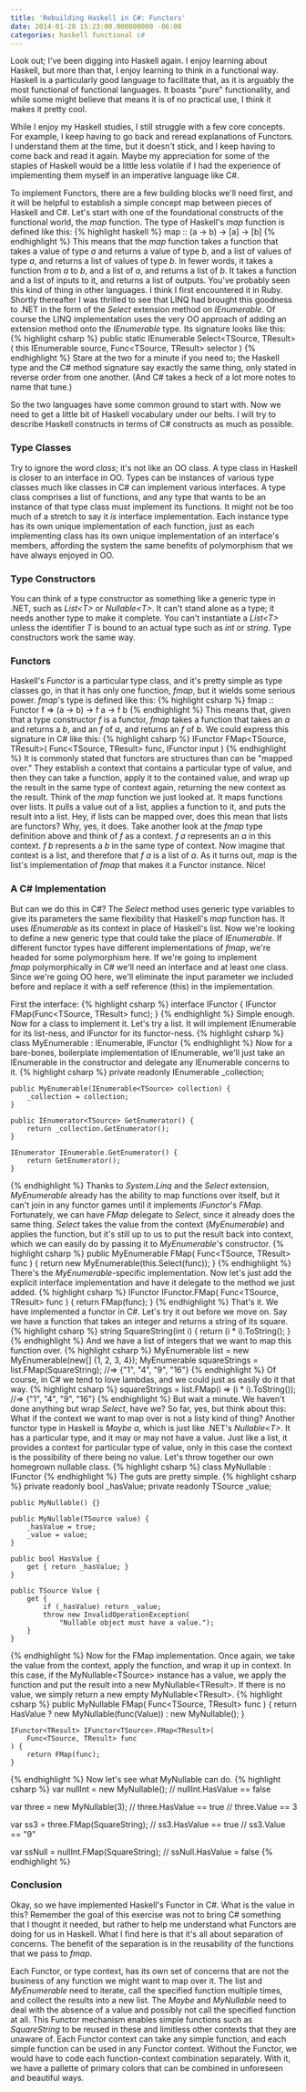 ```yaml
---
title: 'Rebuilding Haskell in C#: Functors'
date: 2014-01-20 15:23:00.000000000 -06:00
categories: haskell functional c#
---
```

Look out; I've been digging into Haskell again. I enjoy learning about Haskell, but more than that, I enjoy learning to think in a functional way. Haskell is a particularly good language to facilitate that, as it is arguably the most functional of functional languages. It boasts "pure" functionality, and while some might believe that means it is of no practical use, I think it makes it pretty cool.

While I enjoy my Haskell studies, I still struggle with a few core concepts. For example, I keep having to go back and reread explanations of Functors. I understand them at the time, but it doesn't stick, and I keep having to come back and read it again. Maybe my appreciation for some of the staples of Haskell would be a little less volatile if I had the experience of implementing them myself in an imperative language like C#.

To implement Functors, there are a few building blocks we'll need first, and it will be helpful to establish a simple concept map between pieces of Haskell and C#. Let's start with one of the foundational constructs of the functional world, the <em>map</em> function. The type of Haskell's <em>map</em> function is defined like this:
{% highlight haskell %}
map :: (a -> b) -> [a] -> [b]
{% endhighlight %}
This means that the <em>map</em> function takes a function that takes a value of type <em>a</em> and returns a value of type <em>b</em>, and a list of values of type <em>a</em>, and returns a list of values of type <em>b</em>. In fewer words, it takes a function from <em>a</em> to <em>b</em>, and a list of <em>a</em>, and returns a list of <em>b</em>. It takes a function and a list of inputs to it, and returns a list of outputs. You've probably seen this kind of thing in other languages. I think I first encountered it in Ruby. Shortly thereafter I was thrilled to see that LINQ had brought this goodness to .NET in the form of the <em>Select</em> extension method on <em>IEnumerable</em>. Of course the LINQ implementation uses the very OO approach of adding an extension method onto the <em>IEnumerable</em> type. Its signature looks like this:
{% highlight csharp %}
public static IEnumerable<TResult> Select<TSource, TResult>(
    this IEnumerable<TSource> source,
    Func<TSource, TResult> selector
)
{% endhighlight %}
Stare at the two for a minute if you need to; the Haskell type and the C# method signature say exactly the same thing, only stated in reverse order from one another. (And C# takes a heck of a lot more notes to name that tune.)

So the two languages have some common ground to start with. Now we need to get a little bit of Haskell vocabulary under our belts. I will try to describe Haskell constructs in terms of C# constructs as much as possible.
<h3>Type Classes</h3>

Try to ignore the word <em>class</em>; it's not like an OO class. A type class in Haskell is closer to an interface in OO. Types can be instances of various type classes much like classes in C# can implement various interfaces. A type class comprises a list of functions, and any type that wants to be an instance of that type class must implement its functions. It might not be too much of a stretch to say it <em>is</em> interface implementation. Each instance type has its own unique implementation of each function, just as each implementing class has its own unique implementation of an interface's members, affording the system the same benefits of polymorphism that we have always enjoyed in OO.
<h3>Type Constructors</h3>

You can think of a type constructor as something like a generic type in .NET, such as <em>List&lt;T&gt;</em> or <em>Nullable&lt;T&gt;</em>. It can't stand alone as a type; it needs another type to make it complete. You can't instantiate a <em>List&lt;T&gt;</em> unless the identifier <em>T</em> is bound to an actual type such as <em>int</em> or <em>string</em>. Type constructors work the same way.
<h3>Functors</h3>

Haskell's <em>Functor</em> is a particular type class, and it's pretty simple as type classes go, in that it has only one function, <em>fmap</em>, but it wields some serious power. <em>fmap</em>'s type is defined like this:
{% highlight csharp %}
fmap :: Functor f => (a -> b) -> f a -> f b
{% endhighlight %}
This means that, given that a type constructor <em>f</em> is a functor, <em>fmap</em> takes a function that takes an <em>a</em> and returns a <em>b</em>, and an <em>f</em> of <em>a</em>, and returns an <em>f</em> of <em>b</em>. We could express this signature in C# like this:
{% highlight csharp %}
IFunctor<TResult> FMap<TSource, TResult>(
    Func<TSource, TResult> func,
    IFunctor<TSource> input
)
{% endhighlight %}
It is commonly stated that functors are structures than can be "mapped over." They establish a context that contains a particular type of value, and then they can take a function, apply it to the contained value, and wrap up the result in the same type of context again, returning the new context as the result. Think of the <em>map</em> function we just looked at. It maps functions over lists. It pulls a value out of a list, applies a function to it, and puts the result into a list. Hey, if lists can be mapped over, does this mean that lists are functors? Why, yes, it does. Take another look at the <em>fmap</em> type definition above and think of <em>f</em> as a context. <em>f a</em> represents an <em>a</em> in this context. <em>f b</em> represents a <em>b</em> in the same type of context. Now imagine that context is a list, and therefore that <em>f a</em> is a list of <em>a</em>. As it turns out, <em>map</em> is the list's implementation of <em>fmap</em> that makes it a Functor instance. Nice!
<h3>A C# Implementation</h3>

But can we do this in C#? The <em>Select</em> method uses generic type variables to give its parameters the same flexibility that Haskell's <em>map</em> function has. It uses <em>IEnumerable</em> as its context in place of Haskell's list. Now we're looking to define a new generic type that could take the place of <em>IEnumerable</em>. If different functor types have different implementations of <em>fmap</em>, we're headed for some polymorphism here. If we're going to implement <em>fmap</em> polymorphically in C# we'll need an interface and at least one class. Since we're going OO here, we'll eliminate the input parameter we included before and replace it with a self reference (this) in the implementation.

First the interface:
{% highlight csharp %}
interface IFunctor<TSource> {
    IFunctor<TResult> FMap<TResult>(Func<TSource, TResult> func);
}
{% endhighlight %}
Simple enough. Now for a class to implement it. Let's try a list. It will implement IEnumerable<TSource> for its list-ness, and IFunctor<TSource> for its functor-ness.
{% highlight csharp %}
class MyEnumerable<TSource> :
    IEnumerable<TSource>, IFunctor<TSource>
{% endhighlight %}
Now for a bare-bones, boilerplate implementation of IEnumerable<TSource>, we'll just take an IEnumerable<TSource> in the constructor and delegate any IEnumerable concerns to it.
{% highlight csharp %}
    private readonly IEnumerable<TSource> _collection;

    public MyEnumerable(IEnumerable<TSource> collection) {
        _collection = collection;
    }

    public IEnumerator<TSource> GetEnumerator() {
        return _collection.GetEnumerator();
    }

    IEnumerator IEnumerable.GetEnumerator() {
        return GetEnumerator();
    }
{% endhighlight %}
Thanks to <em>System.Linq</em> and the <em>Select</em> extension, <em>MyEnumerable</em> already has the ability to map functions over itself, but it can't join in any functor games until it implements <em>IFunctor</em>'s <em>FMap</em>. Fortunately, we can have <em>FMap</em> delegate to <em>Select</em>, since it already does the same thing. <em>Select</em> takes the value from the context (<em>MyEnumerable</em>) and applies the function, but it's still up to us to put the result back into context, which we can easily do by passing it to <em>MyEnumerable</em>'s constructor.
{% highlight csharp %}
    public MyEnumerable<TResult> FMap<TResult>(
        Func<TSource, TResult> func
    ) {
        return new MyEnumerable<TResult>(this.Select(func));
    }
{% endhighlight %}
There's the <em>MyEnumerable</em>-specific implementation. Now let's just add the explicit interface implementation and have it delegate to the method we just added.
{% highlight csharp %}
    IFunctor<TResult> IFunctor<TSource>.FMap<TResult>(
        Func<TSource, TResult> func
    ) {
        return FMap<TResult>(func);
    }
{% endhighlight %}
That's it. We have implemented a functor in C#. Let's try it out before we move on. Say we have a function that takes an integer and returns a string of its square.
{% highlight csharp %}
string SquareString(int i) {
    return (i * i).ToString();
}
{% endhighlight %}
And we have a list of integers that we want to map this function over.
{% highlight csharp %}
MyEnumerable<int> list = new MyEnumerable(new[] {1, 2, 3, 4});
MyEnumerable<string> squareStrings = list.FMap(SquareString);
//=> {"1", "4", "9", "16"}
{% endhighlight %}
Of course, in C# we tend to love lambdas, and we could just as easily do it that way.
{% highlight csharp %}
squareStrings = list.FMap(i => (i * i).ToString());
//=> {"1", "4", "9", "16"}
{% endhighlight %}
But wait a minute. We haven't done anything but wrap <em>Select</em>, have we? So far, yes, but think about this: What if the context we want to map over is not a listy kind of thing? Another functor type in Haskell is <em>Maybe a</em>, which is just like .NET's <em>Nullable&lt;T&gt;</em>. It has a particular type, and it may or may not have a value. Just like a list, it provides a context for particular type of value, only in this case the context is the possibility of there being no value. Let's throw together our own homegrown nullable class.
{% highlight csharp %}
class MyNullable<TSource> : IFunctor<TSource>
{% endhighlight %}
The guts are pretty simple.
{% highlight csharp %}
    private readonly bool _hasValue;
    private readonly TSource _value;

    public MyNullable() {}

    public MyNullable(TSource value) {
        _hasValue = true;
        _value = value;
    }

    public bool HasValue {
        get { return _hasValue; }
    }

    public TSource Value {
        get { 
            if (_hasValue) return _value;
            throw new InvalidOperationException(
                "Nullable object must have a value.");
        }
    }
{% endhighlight %}
Now for the FMap implementation. Once again, we take the value from the context, apply the function, and wrap it up in context. In this case, if the MyNullable&lt;TSource&gt; instance has a value, we apply the function and put the result into a new MyNullable&lt;TResult&gt;. If there is no value, we simply return a new empty MyNullable&lt;TResult&gt;.
{% highlight csharp %}
    public MyNullable<TResult> FMap<TResult>(
        Func<TSource, TResult> func
    ) {
        return HasValue 
            ? new MyNullable<TResult>(func(Value)) 
            : new MyNullable<TResult>();
    }

    IFunctor<TResult> IFunctor<TSource>.FMap<TResult>(
        Func<TSource, TResult> func
    ) {
        return FMap(func);
    }
{% endhighlight %}
Now let's see what MyNullable can do.
{% highlight csharp %}
var nullInt = new MyNullable<int>();
// nullInt.HasValue == false

var three = new MyNullable<int>(3);
// three.HasValue == true
// three.Value == 3

var ss3 = three.FMap<string>(SquareString);
// ss3.HasValue == true
// ss3.Value == "9"

var ssNull = nullInt.FMap<string>(SquareString);
// ssNull.HasValue = false
{% endhighlight %}
<h3>Conclusion</h3>

Okay, so we have implemented Haskell's Functor in C#. What is the value in this? Remember the goal of this exercise was not to bring C# something that I thought it needed, but rather to help me understand what Functors are doing for us in Haskell. What I find here is that it's all about separation of concerns. The benefit of the separation is in the reusability of the functions that we pass to <em>fmap</em>.

Each Functor, or type context, has its own set of concerns that are not the business of any function we might want to map over it. The list and <em>MyEnumerable</em> need to iterate, call the specified function multiple times, and collect the results into a new list. The <em>Maybe</em> and <em>MyNullable</em> need to deal with the absence of a value and possibly not call the specified function at all. This Functor mechanism enables simple functions such as <em>SquareString</em> to be reused in these and limitless other contexts that they are unaware of. Each Functor context can take any simple function, and each simple function can be used in any Functor context. Without the Functor, we would have to code each function-context combination separately. With it, we have a pallette of primary colors that can be combined in unforeseen and beautiful ways.
